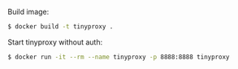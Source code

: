 Build image:

```bash
$ docker build -t tinyproxy .
```

Start tinyproxy without auth:

```bash
$ docker run -it --rm --name tinyproxy -p 8888:8888 tinyproxy
```
